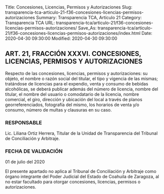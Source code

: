 Title: Concesiones, Licencias, Permisos y Autorizaciones
Slug: transparencia-tca-articulo-21-f36-concesiones-licencias-permisos-autorizaciones
Summary: Transparencia TCA, Artículo 21
Category: Transparencia TCA
URL: transparencia-tca/articulo-21/f36-concesiones-licencias-permisos-autorizaciones/
Save_As: transparencia-tca/articulo-21/f36-concesiones-licencias-permisos-autorizaciones/index.html
Date: 2020-04-30 09:30:00
Modified: 2020-04-30 09:30:00


## ART. 21, FRACCIÓN XXXVI. CONCESIONES, LICENCIAS, PERMISOS Y AUTORIZACIONES

Respecto de las concesiones, licencias, permisos y autorizaciones: su objeto, el nombre o razón social del titular, el tipo y vigencia de las mismas; tratándose de licencias para el expendio, venta y consumo de bebidas alcohólicas, se deberá publicar además del número de licencia, nombre del titular, el nombre del usuario o comodatario de la licencia, nombre comercial, el giro, dirección y ubicación del local a través de planos georreferenciados, fotografía del mismo, los horarios de venta y/o consumo, número de multas y clausuras en su caso.

### RESPONSABLE

Lic. Liliana Ortiz Herrera, Titular de la Unidad de Transparencia del Tribunal de Conciliación y Arbitraje.

### FECHA DE VALIDACIÓN

01 de julio del 2020

El presente apartado no aplica al Tribunal de Conciliación y Arbitraje como órgano integrante del Poder Judicial del Estado de Coahuila de Zaragoza, al no estar facultado para otorgar concesiones, licencias, permisos o autorizaciones.


